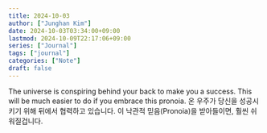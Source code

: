 ```yaml
---
title: 2024-10-03
author: ["Junghan Kim"]
date: 2024-10-03T03:34:00+09:00
lastmod: 2024-10-09T22:17:06+09:00
series: ["Journal"]
tags: ["journal"]
categories: ["Note"]
draft: false
---
```


The universe is conspiring behind your back to make you a success. This will be much easier to do if you embrace this pronoia. 온 우주가 당신을 성공시키기 위해 뒤에서 협력하고 있습니다. 이 낙관적 믿음(Pronoia)을 받아들이면, 훨씬 쉬워질겁니다.

<!--more-->
